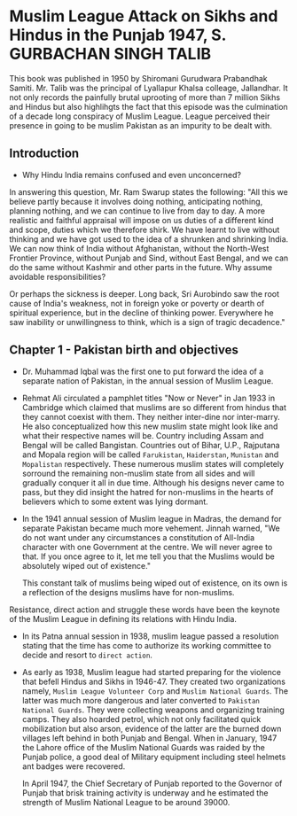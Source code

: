 # Muslim League Attack on Sikhs and Hindus in the Punjab 1947, S. GURBACHAN SINGH TALIB
This book was published in 1950 by Shiromani Gurudwara Prabandhak Samiti. Mr. Talib was the principal of Lyallapur Khalsa colleage, Jallandhar. It not only records the painfully brutal uprooting of more than 7 million Sikhs and Hindus but also highlihgts the fact that this episode was the culmination of a decade long conspiracy of Muslim League. League perceived their presence in going to be muslim Pakistan as an impurity to be dealt with.

## Introduction

- Why Hindu India remains confused and even unconcerned? 

In answering this question, Mr. Ram Swarup states the following: "All this we believe partly because it involves doing nothing, anticipating nothing, planning nothing, and we can continue to live from day to day.  A more realistic and faithful appraisal will impose on us duties of a different kind and scope, duties which we therefore shirk.  We have learnt to live without thinking and we have got used to the idea of a shrunken and shrinking India.  We can now think of India without Afghanistan, without the North-West Frontier Province, without Punjab and Sind, without East Bengal, and we can do the same without Kashmir and other parts in the future.  Why assume avoidable responsibilities?

Or perhaps the sickness is deeper.  Long back, Sri Aurobindo saw the root cause of India's weakness, not in foreign yoke or poverty or dearth of spiritual experience, but in the decline of thinking power. Everywhere he saw inability or unwillingness to think, which is a sign of tragic decadence."

## Chapter 1 - Pakistan birth and objectives

- Dr. Muhammad Iqbal was the first one to put forward the idea of a separate nation of Pakistan, in the annual session of Muslim League. 

- Rehmat Ali circulated a pamphlet titles "Now or Never" in Jan 1933 in Cambridge which claimed that muslims are so different from hindus that they cannot coexist with them. They neither  inter-dine nor inter-marry. He also conceptualized how this new muslim state might look like and what their respective names will be. Country including Assam and Bengal will be called Bangistan. Countries out of Bihar, U.P.,  Rajputana and Mopala region will be called `Farukistan`, `Haiderstan`, `Munistan` and `Mopalistan` respectively. These numerous muslim states will completely sorround the remaining non-muslim state from all sides and will gradually conquer it all in due time. Although his designs never came to pass, but they did insight the hatred for non-muslims in the hearts of believers which to some extent was lying dormant.

- In the 1941 annual session of Muslim league in Madras, the demand for separate Pakistan became much more vehement. Jinnah warned, "We do not want under any circumstances a constitution of All-India character with one Government at the centre.  We will never agree to that.  If you once agree to it, let me tell you that the Muslims would be absolutely wiped out of existence."

    This constant talk of muslims being wiped out of existence,  on its own is a reflection of the designs muslims have for non-muslims.

Resistance, direct action and struggle these words have been the keynote of the Muslim League in defining its relations with Hindu India. 

- In its Patna annual session in 1938, muslim league passed a resolution stating that the time has come to authorize its working committee to decide and resort to `direct action`.

- As early as 1938, Muslim league had started preparing for the violence that befell Hindus and Sikhs in 1946-47. They created two organizations namely, `Muslim League Volunteer Corp` and `Muslim National Guards`. The latter was much more dangerous and later converted to `Pakistan National Guards`.   They were collecting weapons and organizing training camps. They also hoarded petrol, which not only facilitated quick mobilization but also arson, evidence of the latter are the burned down villages left behind in both Punjab and Bengal. When in January, 1947 the Lahore office of the Muslim National Guards was raided by the Punjab police, a good deal of Military equipment including steel helmets ant badges were recovered.  

    In April 1947, the Chief Secretary of Punjab reported to the Governor of Punjab that brisk training activity is underway and he estimated the strength of Muslim National League to be around 39000. 